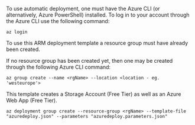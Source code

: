 To use automatic deployment, one must have the Azure CLI (or alternatively, Azure PowerShell) installed. To log in to your account through the Azure CLI use the following command:

```
az login
```

To use this ARM deployment template a resource group must have already been created. 

If no resource group has been created yet, then one may be created through the following Azure CLI command:
```
az group create --name <rgName> --location <location - eg. 'westeurope'>
```


This template creates a Storage Account (Free Tier) as well as an Azure Web App (Free Tier).

```
az deployment group create --resource-group <rgName> --template-file "azuredeploy.json" --parameters "azuredeploy.parameters.json"
```

